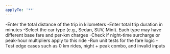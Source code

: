 ```yaml
---
applyTo: '**'
---
```

-Enter the total distance of the trip in kilometers 
-Enter total trip duration in minutes 
-Select the car type (e.g., Sedan, SUV, Mini). Each type may have different base fare and per-km charges
-Check if night-time surcharge or peak-hour multipliers apply to this ride
-Run unit tests for the fare logic
-Test edge cases such as 0 km rides, night + peak combo, and invalid inputs